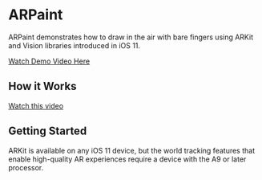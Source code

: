 # ARPaint

ARPaint demonstrates how to draw in the air with bare fingers using ARKit and Vision libraries introduced in iOS 11.

[Watch Demo Video Here](https://youtu.be/rXWU-deBiMs)


## How it Works

[Watch this video](https://youtu.be/rXWU-deBiMs)
## Getting Started

ARKit is available on any iOS 11 device, but the world tracking features that enable high-quality AR experiences require a device with the A9 or later processor.
